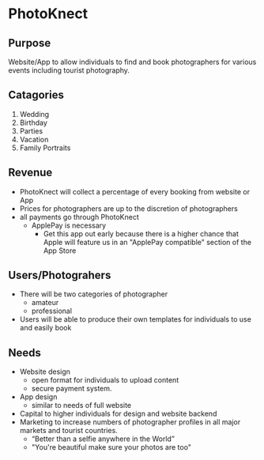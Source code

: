 # PhotoKnect #

## Purpose ##
Website/App to allow individuals to find and book photographers for various events including tourist photography.

## Catagories ##

1. Wedding 
2. Birthday
3. Parties
4. Vacation
5. Family Portraits 

## Revenue ##
- PhotoKnect will collect a percentage of every booking from website or App
- Prices for photographers are up to the discretion of photographers
- all payments go through PhotoKnect
    + ApplePay is necessary
        * Get this app out early because there is a higher chance that Apple will feature us in an "ApplePay compatible" section of the App Store

## Users/Photograhers ##
- There will be two categories of photographer
    + amateur
    + professional
- Users will be able to produce their own templates for individuals to use and easily book

## Needs ##
- Website design
    + open format for individuals to upload content
    + secure payment system.
- App design 
    + similar to needs of full website
- Capital to higher individuals for design and website backend
- Marketing to increase numbers of  photographer profiles in all major markets and tourist countries.
    + “Better than a selfie anywhere in the World”
    + "You're beautiful make sure your photos are too"